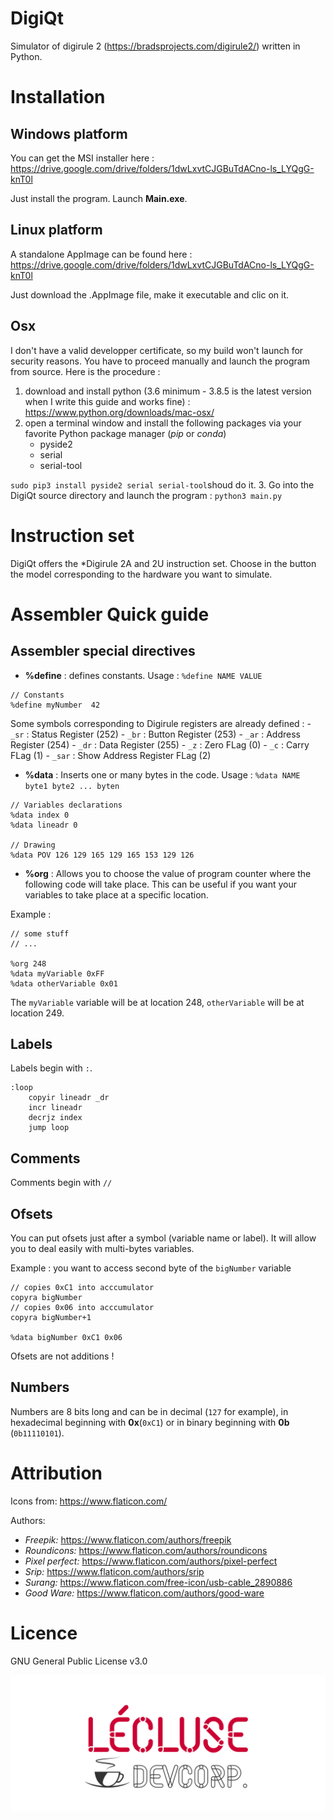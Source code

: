 # DigiQt

Simulator of digirule 2 (https://bradsprojects.com/digirule2/) written in Python.

# Installation 

## Windows platform

You can get the MSI installer here : https://drive.google.com/drive/folders/1dwLxvtCJGBuTdACno-ls_LYQgG-knT0l

Just install the program. Launch **Main.exe**.

## Linux platform

A standalone AppImage can be found here : https://drive.google.com/drive/folders/1dwLxvtCJGBuTdACno-ls_LYQgG-knT0l

Just download the .AppImage file, make it executable and clic on it.

## Osx

I don't have a valid developper certificate, so my build won't launch for security reasons. You have to proceed manually and launch the program from source. Here is the procedure :
1. download and install python (3.6 minimum - 3.8.5 is the latest version when I write this guide and works fine) : https://www.python.org/downloads/mac-osx/
1. open a terminal window and install the following packages via your favorite Python package manager (*pip* or *conda*)
	- pyside2 
	- serial
	- serial-tool
	
`sudo pip3 install pyside2 serial serial-tool`shoud do it.
3. Go into the DigiQt source directory and launch the program : `python3 main.py`

# Instruction set

DigiQt offers the *Digirule 2A and 2U instruction set. Choose in the button the model corresponding to the hardware you want to simulate.

# Assembler Quick guide

## Assembler special directives

- **%define** : defines constants. Usage : `%define NAME VALUE`
```
// Constants
%define myNumber  42
```

Some symbols corresponding to Digirule registers are already defined :
	- `_sr` : Status Register (252)
	- `_br` : Button Register (253)
	- `_ar` : Address Register (254)
	- `_dr` : Data Register (255)
	- `_z` : Zero FLag (0)
	- `_c` : Carry FLag (1)
	- `_sar` : Show Address Register FLag (2)

- **%data** : Inserts one or many bytes in the code. Usage : `%data NAME byte1 byte2 ... byten`
```
// Variables declarations
%data index 0
%data lineadr 0

// Drawing
%data POV 126 129 165 129 165 153 129 126
```

- **%org** : Allows you to choose the value of program counter where the following code will take place. This can be useful if you want your variables to take place at a specific location.

Example : 
```
// some stuff
// ...

%org 248
%data myVariable 0xFF
%data otherVariable 0x01
```
The `myVariable` variable will be at location 248, `otherVariable` will be at location 249.

## Labels
Labels begin with `:`.
```
:loop
	copyir lineadr _dr
	incr lineadr
	decrjz index
	jump loop
```
## Comments

Comments begin with `//`

## Ofsets
You can put ofsets just after a symbol (variable name or label). It will allow you to deal easily with multi-bytes variables.

Example : you want to access second byte of the `bigNumber` variable
```
// copies 0xC1 into acccumulator
copyra bigNumber 
// copies 0x06 into acccumulator
copyra bigNumber+1 

%data bigNumber 0xC1 0x06
```

Ofsets are not additions !

## Numbers 

Numbers are 8 bits long and can be in decimal (`127` for example), in hexadecimal beginning with **0x**(`0xC1`) or in binary beginning with **0b** (`0b11110101`).

# Attribution
Icons from: https://www.flaticon.com/

Authors: 
- *Freepik:* https://www.flaticon.com/authors/freepik
- *Roundicons:* https://www.flaticon.com/authors/roundicons
- *Pixel perfect:* https://www.flaticon.com/authors/pixel-perfect
- *Srip:* https://www.flaticon.com/authors/srip
- *Surang:* https://www.flaticon.com/free-icon/usb-cable_2890886
- *Good Ware:* https://www.flaticon.com/authors/good-ware
# Licence
GNU General Public License v3.0


![LECLUSE DevCorp.](assets/LDC-dark.png)
